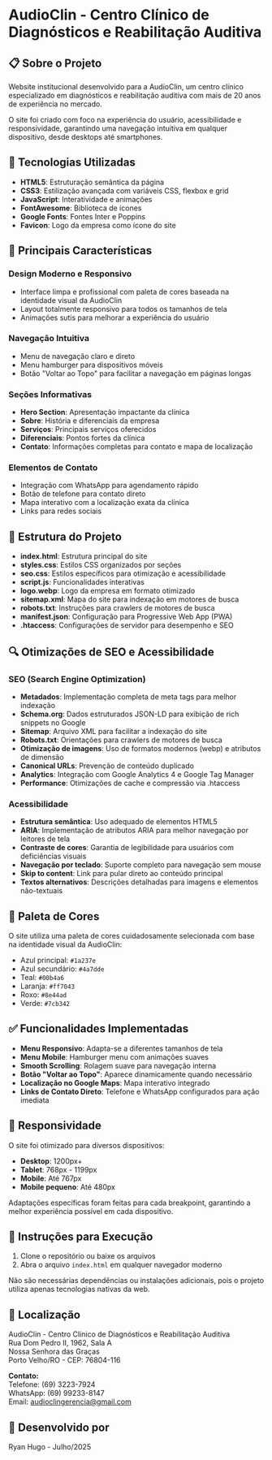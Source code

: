 # AudioClin - Centro Clínico de Diagnósticos e Reabilitação Auditiva

## 📋 Sobre o Projeto

Website institucional desenvolvido para a AudioClin, um centro clínico especializado em diagnósticos e reabilitação auditiva com mais de 20 anos de experiência no mercado.

O site foi criado com foco na experiência do usuário, acessibilidade e responsividade, garantindo uma navegação intuitiva em qualquer dispositivo, desde desktops até smartphones.

## 🚀 Tecnologias Utilizadas

- **HTML5**: Estruturação semântica da página
- **CSS3**: Estilização avançada com variáveis CSS, flexbox e grid
- **JavaScript**: Interatividade e animações
- **FontAwesome**: Biblioteca de ícones
- **Google Fonts**: Fontes Inter e Poppins
- **Favicon**: Logo da empresa como ícone do site

## 🌟 Principais Características

### Design Moderno e Responsivo
- Interface limpa e profissional com paleta de cores baseada na identidade visual da AudioClin
- Layout totalmente responsivo para todos os tamanhos de tela
- Animações sutis para melhorar a experiência do usuário

### Navegação Intuitiva
- Menu de navegação claro e direto
- Menu hamburger para dispositivos móveis
- Botão "Voltar ao Topo" para facilitar a navegação em páginas longas

### Seções Informativas
- **Hero Section**: Apresentação impactante da clínica
- **Sobre**: História e diferenciais da empresa
- **Serviços**: Principais serviços oferecidos
- **Diferenciais**: Pontos fortes da clínica
- **Contato**: Informações completas para contato e mapa de localização

### Elementos de Contato
- Integração com WhatsApp para agendamento rápido
- Botão de telefone para contato direto
- Mapa interativo com a localização exata da clínica
- Links para redes sociais

## 📂 Estrutura do Projeto

- **index.html**: Estrutura principal do site
- **styles.css**: Estilos CSS organizados por seções
- **seo.css**: Estilos específicos para otimização e acessibilidade
- **script.js**: Funcionalidades interativas
- **logo.webp**: Logo da empresa em formato otimizado
- **sitemap.xml**: Mapa do site para indexação em motores de busca
- **robots.txt**: Instruções para crawlers de motores de busca
- **manifest.json**: Configuração para Progressive Web App (PWA)
- **.htaccess**: Configurações de servidor para desempenho e SEO

## 🔍 Otimizações de SEO e Acessibilidade

### SEO (Search Engine Optimization)
- **Metadados**: Implementação completa de meta tags para melhor indexação
- **Schema.org**: Dados estruturados JSON-LD para exibição de rich snippets no Google
- **Sitemap**: Arquivo XML para facilitar a indexação do site
- **Robots.txt**: Orientações para crawlers de motores de busca
- **Otimização de imagens**: Uso de formatos modernos (webp) e atributos de dimensão
- **Canonical URLs**: Prevenção de conteúdo duplicado
- **Analytics**: Integração com Google Analytics 4 e Google Tag Manager
- **Performance**: Otimizações de cache e compressão via .htaccess

### Acessibilidade
- **Estrutura semântica**: Uso adequado de elementos HTML5
- **ARIA**: Implementação de atributos ARIA para melhor navegação por leitores de tela
- **Contraste de cores**: Garantia de legibilidade para usuários com deficiências visuais
- **Navegação por teclado**: Suporte completo para navegação sem mouse
- **Skip to content**: Link para pular direto ao conteúdo principal
- **Textos alternativos**: Descrições detalhadas para imagens e elementos não-textuais

## 🎨 Paleta de Cores

O site utiliza uma paleta de cores cuidadosamente selecionada com base na identidade visual da AudioClin:

- Azul principal: `#1a237e`
- Azul secundário: `#4a7dde`
- Teal: `#00b4a6`
- Laranja: `#ff7043`
- Roxo: `#8e44ad`
- Verde: `#7cb342`

## ✅ Funcionalidades Implementadas

- **Menu Responsivo**: Adapta-se a diferentes tamanhos de tela
- **Menu Mobile**: Hamburger menu com animações suaves
- **Smooth Scrolling**: Rolagem suave para navegação interna
- **Botão "Voltar ao Topo"**: Aparece dinamicamente quando necessário
- **Localização no Google Maps**: Mapa interativo integrado
- **Links de Contato Direto**: Telefone e WhatsApp configurados para ação imediata

## 📱 Responsividade

O site foi otimizado para diversos dispositivos:

- **Desktop**: 1200px+
- **Tablet**: 768px - 1199px
- **Mobile**: Até 767px
- **Mobile pequeno**: Até 480px

Adaptações específicas foram feitas para cada breakpoint, garantindo a melhor experiência possível em cada dispositivo.

## 🔧 Instruções para Execução

1. Clone o repositório ou baixe os arquivos
2. Abra o arquivo `index.html` em qualquer navegador moderno

Não são necessárias dependências ou instalações adicionais, pois o projeto utiliza apenas tecnologias nativas da web.

## 📍 Localização

AudioClin - Centro Clínico de Diagnósticos e Reabilitação Auditiva  
Rua Dom Pedro II, 1962, Sala A  
Nossa Senhora das Graças  
Porto Velho/RO - CEP: 76804-116

**Contato:**  
Telefone: (69) 3223-7924  
WhatsApp: (69) 99233-8147  
Email: audioclingerencia@gmail.com

## 👤 Desenvolvido por

Ryan Hugo - Julho/2025
